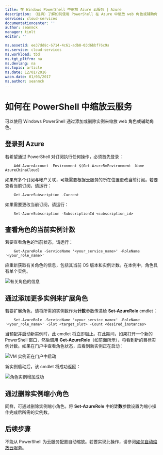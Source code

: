 ```yaml
---
title: 在 Windows PowerShell 中缩放 Azure 云服务 | Azure
description: （经典）了解如何使用 PowerShell 在 Azure 中缩放 web 角色或辅助角色。
services: cloud-services
documentationcenter: ''
author: seanmck
manager: timlt
editor: ''

ms.assetid: ee37dd8c-6714-4c61-adb8-03d6bbf76c9a
ms.service: cloud-services
ms.workload: tbd
ms.tgt_pltfrm: na
ms.devlang: na
ms.topic: article
ms.date: 12/01/2016
wacn.date: 01/03/2017
ms.author: seanmck
---
```


# 如何在 PowerShell 中缩放云服务

可以使用 Windows PowerShell 通过添加或删除实例来缩放 web 角色或辅助角色。

## 登录到 Azure

若希望通过 PowerShell 对订阅执行任何操作，必须首先登录：

```
    Add-AzureAccount -Environment $(Get-AzureRmEnvironment -Name AzureChinaCloud)
```

如果有多个订阅与帐户关联，可能需要根据云服务的所在位置更改当前订阅。若要查看当前订阅，请运行：

```
    Get-AzureSubscription -Current
```

如果需要更改当前订阅，请运行：

```
    Set-AzureSubscription -SubscriptionId <subscription_id>
```

## 查看角色的当前实例计数

若要查看角色的当前状态，请运行：

```
    Get-AzureRole -ServiceName '<your_service_name>' -RoleName '<your_role_name>'
```

应重新获取有关角色的信息，包括其当前 OS 版本和实例计数。在本例中，角色具有单个实例。

![有关角色的信息](./media/cloud-services-how-to-scale-powershell/get-azure-role.PNG)  

## 通过添加更多实例来扩展角色

若要扩展角色，请将所需的实例数作为**计数**参数传递给 **Set-AzureRole** cmdlet：

```
    Set-AzureRole -ServiceName '<your_service_name>' -RoleName '<your_role_name>' -Slot <target_slot> -Count <desired_instances>
```

当预配并启动新实例时，此 cmdlet 将立即阻止。在此期间，如果打开一个新的 PowerShell 窗口，然后调用 **Get-AzureRole**（如前面所示），将看到新的目标实例计数。如果在门户中查看角色状态，应看到新实例正在启动：

![VM 实例正在门户中启动](./media/cloud-services-how-to-scale-powershell/role-instance-starting.PNG)  

新实例启动后，该 cmdlet 将成功返回：

![角色实例增加成功](./media/cloud-services-how-to-scale-powershell/set-azure-role-success.PNG)  

## 通过删除实例缩小角色

同样，可通过删除实例缩小角色。将 **Set-AzureRole** 中的**计数**参数设置为缩小操作完成后所需的实例数。

## 后续步骤

不能从 PowerShell 为云服务配置自动缩放。若要实现此操作，请参阅[如何自动缩放云服务](./cloud-services-how-to-scale.md)。

<!---HONumber=Mooncake_1226_2016-->